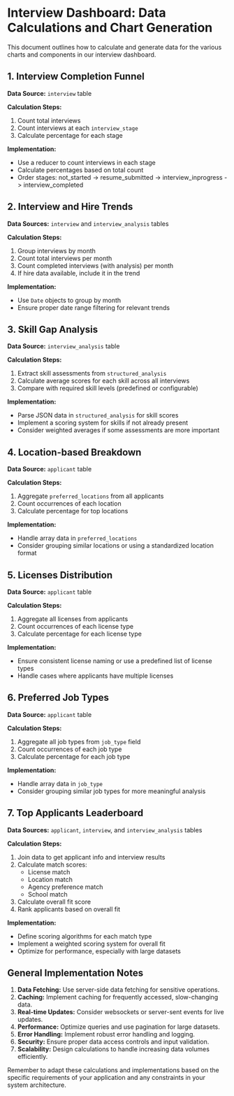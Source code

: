 # Interview Dashboard: Data Calculations and Chart Generation

This document outlines how to calculate and generate data for the various charts and components in our interview dashboard.

## 1. Interview Completion Funnel

**Data Source:** `interview` table

**Calculation Steps:**

1. Count total interviews
2. Count interviews at each `interview_stage`
3. Calculate percentage for each stage

**Implementation:**

- Use a reducer to count interviews in each stage
- Calculate percentages based on total count
- Order stages: not_started -> resume_submitted -> interview_inprogress -> interview_completed

## 2. Interview and Hire Trends

**Data Sources:** `interview` and `interview_analysis` tables

**Calculation Steps:**

1. Group interviews by month
2. Count total interviews per month
3. Count completed interviews (with analysis) per month
4. If hire data available, include it in the trend

**Implementation:**

- Use `Date` objects to group by month
- Ensure proper date range filtering for relevant trends

## 3. Skill Gap Analysis

**Data Source:** `interview_analysis` table

**Calculation Steps:**

1. Extract skill assessments from `structured_analysis`
2. Calculate average scores for each skill across all interviews
3. Compare with required skill levels (predefined or configurable)

**Implementation:**

- Parse JSON data in `structured_analysis` for skill scores
- Implement a scoring system for skills if not already present
- Consider weighted averages if some assessments are more important

## 4. Location-based Breakdown

**Data Source:** `applicant` table

**Calculation Steps:**

1. Aggregate `preferred_locations` from all applicants
2. Count occurrences of each location
3. Calculate percentage for top locations

**Implementation:**

- Handle array data in `preferred_locations`
- Consider grouping similar locations or using a standardized location format

## 5. Licenses Distribution

**Data Source:** `applicant` table

**Calculation Steps:**

1. Aggregate all licenses from applicants
2. Count occurrences of each license type
3. Calculate percentage for each license type

**Implementation:**

- Ensure consistent license naming or use a predefined list of license types
- Handle cases where applicants have multiple licenses

## 6. Preferred Job Types

**Data Source:** `applicant` table

**Calculation Steps:**

1. Aggregate all job types from `job_type` field
2. Count occurrences of each job type
3. Calculate percentage for each job type

**Implementation:**

- Handle array data in `job_type`
- Consider grouping similar job types for more meaningful analysis

## 7. Top Applicants Leaderboard

**Data Sources:** `applicant`, `interview`, and `interview_analysis` tables

**Calculation Steps:**

1. Join data to get applicant info and interview results
2. Calculate match scores:
   - License match
   - Location match
   - Agency preference match
   - School match
3. Calculate overall fit score
4. Rank applicants based on overall fit

**Implementation:**

- Define scoring algorithms for each match type
- Implement a weighted scoring system for overall fit
- Optimize for performance, especially with large datasets

## General Implementation Notes

1. **Data Fetching:** Use server-side data fetching for sensitive operations.
2. **Caching:** Implement caching for frequently accessed, slow-changing data.
3. **Real-time Updates:** Consider websockets or server-sent events for live updates.
4. **Performance:** Optimize queries and use pagination for large datasets.
5. **Error Handling:** Implement robust error handling and logging.
6. **Security:** Ensure proper data access controls and input validation.
7. **Scalability:** Design calculations to handle increasing data volumes efficiently.

Remember to adapt these calculations and implementations based on the specific requirements of your application and any constraints in your system architecture.
